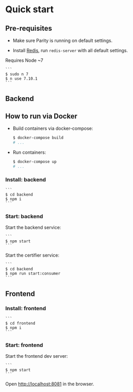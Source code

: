 # Quick start

## Pre-requisites

- Make sure Parity is running on default settings.

- Install [Redis](https://redis.io), run `redis-server` with all default settings.

Requires Node ~7

    ```
    $ sudo n 7
    $ n use 7.10.1
    ```

## Backend

## How to run via Docker

- Build containers via docker-compose:

  ```bash
  $ docker-compose build
  # ...
  ```

- Run containers:

  ```bash
  $ docker-compose up
  # ...
  ```

### Install: backend

    ```
    $ cd backend
    $ npm i
    ```

### Start: backend

Start the backend service:

    ```
    $ npm start
    ```

Start the certifier service:

    ```
    $ cd backend
    $ npm run start:consumer
    ```

## Frontend

### Install: frontend

    ```
    $ cd frontend
    $ npm i
    ```

### Start: frontend

Start the frontend dev server:

    ```
    $ npm start
    ```

Open [http://localhost:8081](http://localhost:8081) in the browser.
